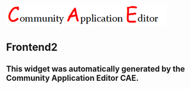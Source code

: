 ![CAE](https://github.com/GHProjectsTest/frontendComponent-178/blob/gh-pages/img/logo.png)  

Frontend2
===================


This widget was automatically generated by the Community Application Editor CAE.  
---------------
